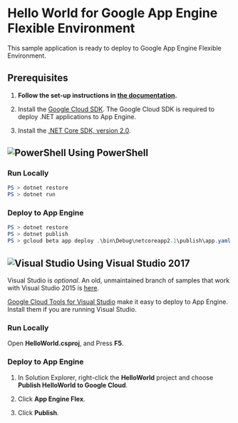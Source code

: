 # Hello World for Google App Engine Flexible Environment

This sample application is ready to deploy to Google App Engine Flexible Environment.

## Prerequisites

1.  **Follow the set-up instructions in [the documentation](https://cloud.google.com/dotnet/docs/setup).**

2.  Install the [Google Cloud SDK](https://cloud.google.com/sdk/).  The Google Cloud SDK
    is required to deploy .NET applications to App Engine.

3.  Install the [.NET Core SDK, version 2.0](https://github.com/dotnet/core/blob/master/release-notes/download-archives/2.0.5-download.md).


## ![PowerShell](../.resources/powershell.png) Using PowerShell

### Run Locally

```psm1
PS > dotnet restore
PS > dotnet run
```

### Deploy to App Engine

```psm1
PS > dotnet restore
PS > dotnet publish
PS > gcloud beta app deploy .\bin\Debug\netcoreapp2.1\publish\app.yaml
```


## ![Visual Studio](../.resources/visual-studio.png) Using Visual Studio 2017

Visual Studio is *optional*.  An old, unmaintained branch of samples that work
with Visual Studio 2015 is
[here](https://github.com/GoogleCloudPlatform/dotnet-docs-samples/tree/vs2015).

[Google Cloud Tools for Visual Studio](
https://marketplace.visualstudio.com/items?itemName=GoogleCloudTools.GoogleCloudPlatformExtensionforVisualStudio)
make it easy to deploy to App Engine.  Install them if you are running Visual Studio.

### Run Locally

Open **HelloWorld.csproj**, and Press **F5**.

### Deploy to App Engine

1.  In Solution Explorer, right-click the **HelloWorld** project and choose **Publish HelloWorld to Google Cloud**.

2.  Click **App Engine Flex**.

3.  Click **Publish**.
